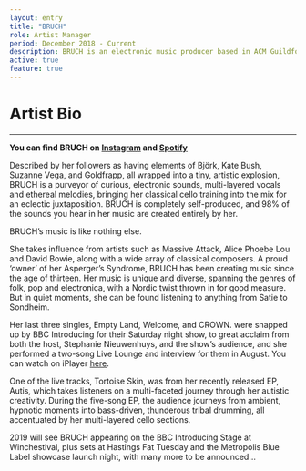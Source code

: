 ```yaml
---
layout: entry
title: "BRUCH"
role: Artist Manager
period: December 2018 - Current
description: BRUCH is an electronic music producer based in ACM Guildford.
active: true
feature: true
---
```

# Artist Bio
<hr>

**You can find BRUCH on [Instagram](https://www.instagram.com/bruchmusic/) and [Spotify](https://open.spotify.com/artist/35ht3cw9emBnkLoQXpKEvj?si=N9_bZszvTs-8WSaWYpcxIg)**

Described by her followers as having elements of Björk, Kate Bush, Suzanne Vega, and Goldfrapp, all wrapped into a tiny, artistic explosion, BRUCH is a purveyor of curious, electronic sounds, multi-layered vocals and ethereal melodies, bringing her classical cello training into the mix for an eclectic juxtaposition. BRUCH is completely self-produced, and 98% of the sounds you hear in her music are created entirely by her.

BRUCH’s music is like nothing else.

She takes influence from artists such as Massive Attack, Alice Phoebe Lou and David Bowie, along with a wide array of classical composers. A proud ‘owner’ of her Asperger’s Syndrome, BRUCH has been creating music since the age of thirteen. Her music is unique and diverse, spanning the genres of folk, pop and electronica, with a Nordic twist thrown in for good measure. But in quiet moments, she can be found listening to anything from Satie to Sondheim.

Her last three singles, Empty Land, Welcome, and CROWN. were snapped up by BBC Introducing for their Saturday night show, to great acclaim from both the host, Stephanie Nieuwenhuys, and the show’s audience, and she performed a two-song Live Lounge and interview for them in August. You can watch on iPlayer [here](https://www.bbc.co.uk/programmes/p06l8qqm).

One of the live tracks, Tortoise Skin, was from her recently released EP, Autis, which takes listeners on a multi-faceted journey through her autistic creativity. During the five-song EP, the audience journeys from ambient, hypnotic moments into bass-driven, thunderous tribal drumming, all accentuated by her multi-layered cello sections.

2019 will see BRUCH appearing on the BBC Introducing Stage at Winchestival, plus sets at Hastings Fat Tuesday and the Metropolis Blue Label showcase launch night, with many more to be announced…